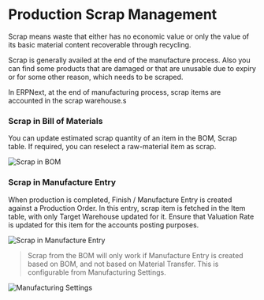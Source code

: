 # Production Scrap Management

Scrap means waste that either has no economic value or only the value of its basic material content recoverable through recycling.

Scrap is generally availed at the end of the manufacture process. Also you can find some products that are damaged or that are unusable due to expiry or for some other reason, which needs to be scraped.

In ERPNext, at the end of manufacturing process, scrap items are accounted in the scrap warehouse.s

### Scrap in Bill of Materials

You can update estimated scrap quantity of an item in the BOM, Scrap table. If required, you can reselect a raw-material item as scrap.

<img class="screenshot" alt="Scrap in BOM" src="{{docs_base_url}}/assets/img/manufacturing/scrap-1.png">

### Scrap in Manufacture Entry

When production is completed, Finish / Manufacture Entry is created against a Production Order. In this entry, scrap item is fetched in the Item table, with only Target Warehouse updated for it. Ensure that Valuation Rate is updated for this item for the accounts posting purposes.

<img class="screenshot" alt="Scrap in Manufacture Entry" src="{{docs_base_url}}/assets/img/manufacturing/scrap-2.gif">

> Scrap from the BOM will only work if Manufacture Entry is created based on BOM, and not based on Material Transfer. This is configurable from Manufacturing Settings.

<img class="screenshot" alt="Manufacturing Settings" src="{{docs_base_url}}/assets/img/manufacturing/manufacturing-settings.png">